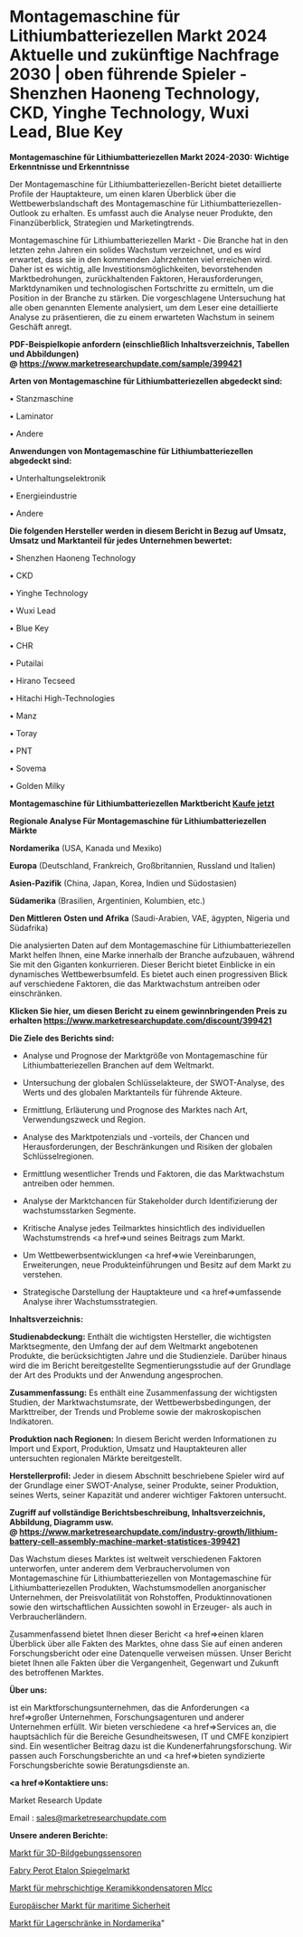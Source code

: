 # Montagemaschine für Lithiumbatteriezellen Markt 2024 Aktuelle und zukünftige Nachfrage 2030 | oben führende Spieler - Shenzhen Haoneng Technology, CKD, Yinghe Technology, Wuxi Lead, Blue Key

<strong>Montagemaschine für Lithiumbatteriezellen Markt 2024-2030: Wichtige Erkenntnisse und Erkenntnisse</strong>

Der Montagemaschine für Lithiumbatteriezellen-Bericht bietet detaillierte Profile der Hauptakteure, um einen klaren Überblick über die Wettbewerbslandschaft des Montagemaschine für Lithiumbatteriezellen-Outlook zu erhalten. Es umfasst auch die Analyse neuer Produkte, den Finanzüberblick, Strategien und Marketingtrends.

Montagemaschine für Lithiumbatteriezellen Markt - Die Branche hat in den letzten zehn Jahren ein solides Wachstum verzeichnet, und es wird erwartet, dass sie in den kommenden Jahrzehnten viel erreichen wird. Daher ist es wichtig, alle Investitionsmöglichkeiten, bevorstehenden Marktbedrohungen, zurückhaltenden Faktoren, Herausforderungen, Marktdynamiken und technologischen Fortschritte zu ermitteln, um die Position in der Branche zu stärken. Die vorgeschlagene Untersuchung hat alle oben genannten Elemente analysiert, um dem Leser eine detaillierte Analyse zu präsentieren, die zu einem erwarteten Wachstum in seinem Geschäft anregt.

<strong><b>PDF-Beispielkopie anfordern (einschließlich Inhaltsverzeichnis, Tabellen und Abbildungen) @ </b></strong><strong><a href=https://www.marketresearchupdate.com/sample/399421><strong>https://www.marketresearchupdate.com/sample/399421</u></a></strong></strong>

<strong>Arten von Montagemaschine für Lithiumbatteriezellen abgedeckt sind:</strong>

• Stanzmaschine

• Laminator

• Andere

<strong>Anwendungen von Montagemaschine für Lithiumbatteriezellen abgedeckt sind:</strong>

• Unterhaltungselektronik

• Energieindustrie

• Andere

<strong>Die folgenden Hersteller werden in diesem Bericht in Bezug auf Umsatz, Umsatz und Marktanteil für jedes Unternehmen bewertet:</strong>

• Shenzhen Haoneng Technology

• CKD

• Yinghe Technology

• Wuxi Lead

• Blue Key

• CHR

• Putailai

• Hirano Tecseed

• Hitachi High-Technologies

• Manz

• Toray

• PNT

• Sovema

• Golden Milky

<strong>Montagemaschine für Lithiumbatteriezellen Marktbericht <a href=https://www.marketresearchupdate.com/buynow/399421>Kaufe jetzt</a></strong>

<strong>Regionale Analyse Für Montagemaschine für Lithiumbatteriezellen Märkte</strong>

<strong>Nordamerika</strong> (USA, Kanada und Mexiko)

<strong>Europa</strong> (Deutschland, Frankreich, Großbritannien, Russland und Italien)

<strong>Asien-Pazifik</strong> (China, Japan, Korea, Indien und Südostasien)

<strong>Südamerika</strong> (Brasilien, Argentinien, Kolumbien, etc.)

<strong>Den Mittleren</strong> <strong>Osten und Afrika</strong> (Saudi-Arabien, VAE, ägypten, Nigeria und Südafrika)

Die analysierten Daten auf dem Montagemaschine für Lithiumbatteriezellen Markt helfen Ihnen, eine Marke innerhalb der Branche aufzubauen, während Sie mit den Giganten konkurrieren. Dieser Bericht bietet Einblicke in ein dynamisches Wettbewerbsumfeld. Es bietet auch einen progressiven Blick auf verschiedene Faktoren, die das Marktwachstum antreiben oder einschränken.

<strong>Klicken Sie hier, um diesen Bericht zu einem gewinnbringenden Preis zu erhalten
</strong><strong><a href=https://www.marketresearchupdate.com/discount/399421>https://www.marketresearchupdate.com/discount/399421</b></u></strong></a>

<strong>Die Ziele des Berichts sind:</strong>

- Analyse und Prognose der Marktgröße von Montagemaschine für Lithiumbatteriezellen Branchen auf dem Weltmarkt.

- Untersuchung der globalen Schlüsselakteure, der SWOT-Analyse, des Werts und des globalen Marktanteils für führende Akteure.

- Ermittlung, Erläuterung und Prognose des Marktes nach Art, Verwendungszweck und Region.

- Analyse des Marktpotenzials und -vorteils, der Chancen und Herausforderungen, der Beschränkungen und Risiken der globalen Schlüsselregionen.

- Ermittlung wesentlicher Trends und Faktoren, die das Marktwachstum antreiben oder hemmen.

- Analyse der Marktchancen für Stakeholder durch Identifizierung der wachstumsstarken Segmente.

- Kritische Analyse jedes Teilmarktes hinsichtlich des individuellen Wachstumstrends <a href=>und</a> seines Beitrags zum Markt.

- Um Wettbewerbsentwicklungen <a href=>wie</a> Vereinbarungen, Erweiterungen, neue Produkteinführungen und Besitz auf dem Markt zu verstehen.

- Strategische Darstellung der Hauptakteure und <a href=>umfas</a>sende Analyse ihrer Wachstumsstrategien.

<strong>Inhaltsverzeichnis:</strong>

<strong>Studienabdeckung:</strong> Enthält die wichtigsten Hersteller, die wichtigsten Marktsegmente, den Umfang der auf dem Weltmarkt angebotenen Produkte, die berücksichtigten Jahre und die Studienziele. Darüber hinaus wird die im Bericht bereitgestellte Segmentierungsstudie auf der Grundlage der Art des Produkts und der Anwendung angesprochen.

<strong>Zusammenfassung:</strong> Es enthält eine Zusammenfassung der wichtigsten Studien, der Marktwachstumsrate, der Wettbewerbsbedingungen, der Markttreiber, der Trends und Probleme sowie der makroskopischen Indikatoren.

<strong>Produktion nach Regionen:</strong> In diesem Bericht werden Informationen zu Import und Export, Produktion, Umsatz und Hauptakteuren aller untersuchten regionalen Märkte bereitgestellt.

<strong>Herstellerprofil:</strong> Jeder in diesem Abschnitt beschriebene Spieler wird auf der Grundlage einer SWOT-Analyse, seiner Produkte, seiner Produktion, seines Werts, seiner Kapazität und anderer wichtiger Faktoren untersucht.

<strong><b>Zugriff auf vollständige Berichtsbeschreibung, Inhaltsverzeichnis, Abbildung, Diagramm usw. @ </b></strong><strong><a href=https://www.marketresearchupdate.com/industry-growth/lithium-battery-cell-assembly-machine-market-statistices-399421>https://www.marketresearchupdate.com/industry-growth/lithium-battery-cell-assembly-machine-market-statistices-399421</a></strong>

Das Wachstum dieses Marktes ist weltweit verschiedenen Faktoren unterworfen, unter anderem dem Verbrauchervolumen von Montagemaschine für Lithiumbatteriezellen von Montagemaschine für Lithiumbatteriezellen Produkten, Wachstumsmodellen anorganischer Unternehmen, der Preisvolatilität von Rohstoffen, Produktinnovationen sowie den wirtschaftlichen Aussichten sowohl in Erzeuger- als auch in Verbraucherländern.

Zusammenfassend bietet Ihnen dieser Bericht <a href=>einen</a> klaren Überblick über alle Fakten des Marktes, ohne dass Sie auf einen anderen Forschungsbericht oder eine Datenquelle verweisen müssen. Unser Bericht bietet Ihnen alle Fakten über die Vergangenheit, Gegenwart und Zukunft des betroffenen Marktes.

<strong>Über uns:</strong>

 ist ein Marktforschungsunternehmen, das die Anforderungen <a href=>großer</a> Unternehmen, Forschungsagenturen und anderer Unternehmen erfüllt. Wir bieten verschiedene <a href=>Services</a> an, die hauptsächlich für die Bereiche Gesundheitswesen, IT und CMFE konzipiert sind. Ein wesentlicher Beitrag dazu ist die Kundenerfahrungsforschung. Wir passen auch Forschungsberichte an und <a href=>bieten</a> syndizierte Forschungsberichte sowie Beratungsdienste an.

<strong><a href=>Kontaktiere uns:</a></strong>

Market Research Update

Email : sales@marketresearchupdate.com

<strong>Unsere anderen Berichte:</strong>

<a href=https://www.linkedin.com/pulse/3d-imaging-sensor-market-2023-challenges-business>Markt für 3D-Bildgebungssensoren</a>

<a href=https://www.linkedin.com/pulse/fabry-perot-etalon-mirrors-market-industry>Fabry Perot Etalon Spiegelmarkt</a>

<a href=https://www.linkedin.com/pulse/multilayer-ceramic-capacitor-mlcc-market-size>Markt für mehrschichtige Keramikkondensatoren Mlcc</a>

<a href=https://www.linkedin.com/pulse/europe-maritime-safety-market-2023>Europäischer Markt für maritime Sicherheit</a>

<a href=https://www.linkedin.com/pulse/north-america-storage-lockers-market-new-report>Markt für Lagerschränke in Nordamerika</a>"
